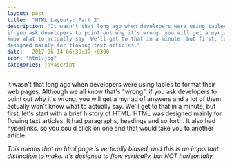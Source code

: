 ```yaml
---
layout: post
title:  "HTML Layouts: Part 2"
description: "It wasn't that long ago when developers were using tables to format their web pages. Although we all know that's wrong, 
if you ask developers to point out why it's wrong. you will get a myriad of answers and a lot of them actually won't 
know what to actually say. We'll get to that in a minute, but first, let's start with a brief history of HTML. HTML was 
designed mainly for flowing text articles."
date:   2017-06-14 06:39:37 +0300
icon: "html.jpg"
categories: javascript
---
```

It wasn't that long ago when developers were using tables to format their web pages. Although we all know that's "wrong", 
if you ask developers to point out why it's wrong, you will get a myriad of answers and a lot of them actually won't 
know what to actually say. We'll get to that in a minute, but first, let's start with a brief history of HTML. HTML was 
designed mainly for flowing text articles. It had paragraphs, headings and so forth. It also had hyperlinks, so you could 
click on one and that would take you to another article. 

*This means that an html page is vertically biased, and this is an important distinction to make. It's designed to flow vertically, 
but NOT horizontally.*
